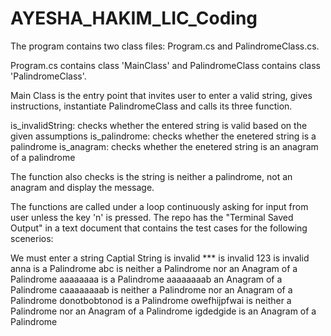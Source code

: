 # AYESHA_HAKIM_LIC_Coding
The program contains two class files: Program.cs and PalindromeClass.cs.

Program.cs contains class 'MainClass' and PalindromeClass contains class 'PalindromeClass'.

Main Class is the entry point that invites user to enter a valid string, gives instructions, 
instantiate PalindromeClass and calls its three function.

is_invalidString: checks whether the entered string is valid based on the given assumptions
is_palindrome: checks whether the enetered string is a palindrome
is_anagram: checks whether the enetered string is an anagram of a palindrome

The function also checks is the string is neither a palindrome, not an anagram and display the message.

The functions are called under a loop continuously asking for input from user unless the key 'n' is pressed.
The repo has the "Terminal Saved Output" in a text document that contains the test cases for the following scenerios:

We must enter a string
Captial String is invalid
*** is invalid
123 is invalid
anna is a Palindrome 
abc is neither a Palindrome nor an Anagram of a Palindrome 
aaaaaaaa is a Palindrome 
aaaaaaaab an Anagram of a Palindrome
caaaaaaaab is neither a Palindrome nor an Anagram of a Palindrome 
donotbobtonod is a Palindrome 
owefhijpfwai is neither a Palindrome nor an Anagram of a Palindrome 
igdedgide is an Anagram of a Palindrome
